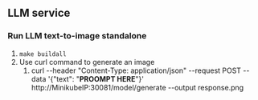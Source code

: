 ## LLM service

### Run LLM text-to-image standalone
1. ```make buildall```
2. Use curl command to generate an image
   1. curl --header "Content-Type: application/json" --request POST --data '{"text": "**PROOMPT HERE**"}' http://MinikubeIP:30081/model/generate --output response.png